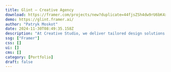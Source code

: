```yaml
---
title: Glint — Creative Agency
download: https://framer.com/projects/new?duplicate=44fjsZSh4dw9rU6bK4xV&via=pmoskot&duplicateType=siteTemplate
demo: https://glint.framer.ai/
author: "Patryk Moskot"
date: 2024-11-30T08:49:35.158Z
description: "At Creative Studio, we deliver tailored design solutions that bring your brand to life. From branding to web design and UX/UI, we focus on creating visually engaging and user-friendly experiences that align with your business goals and drive results."
ssg: ["Framer"]
css: []
ui: []
cms: []
category: [Portfolio]
draft: false
---
```

